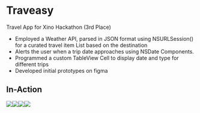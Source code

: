 # Traveasy

Travel App for Xino Hackathon (3rd Place)

* Employed a Weather API, parsed in JSON format using NSURLSession() for a curated travel item List based on the destination
* Alerts the user when a trip date approaches using NSDate Components. 
* Programmed a custom TableView Cell to display date and type for different trips
* Developed initial prototypes on figma

## In-Action

![](https://lh5.googleusercontent.com/mHijnmkpfF5IJ2DE2uljQQjBuv49DKYUxdbDU_BiNMlR6Zuwkt_mSAB5UngZ8eYgdbZg66nuOIa1U3U4u5uKu_ofrwM5BDEG9f-rF_sdpFy5R4xoqmQxxMYf91hVTo0PJOaNIODovPe0XQpt0Q4R7VJzh0OXvP-u8C-fCZcF_NoYviTzaVxA7kE6Yw)![](https://lh5.googleusercontent.com/b-_UowlbPGcGLFrUyVYuU1BkiM8O9PKKiHj60MpLsOQ4cEX05sl4pZEYV3VIIiYSmj5cp3gmJDadt27MWdu0MoteMfIAhxAtYezUx8K1UBcx8ZkF5CwW6Ifu0w8Yr2ylcJzuIJAuiUSCNPUtRRLXoBI)![](https://lh4.googleusercontent.com/ElYjrYuaEtJi3zMilXnhZ_EzT8hr0Uih3RUQNo0cb0ibdOpttEJ-eM_eeESS_IAcq1QusmQOvcbYIXO5wCD9t2SwA935dwtUKvsSu-KHcgZ5r8zje3PgZvwRMrHCtH0gmBgd1jaAULhS_0f6_Q-oGTjoM5bNrDq38rBgqK_CuTN8sFwhJ5XzWus4HA)![](https://lh4.googleusercontent.com/uW39DMTutkb3gnTRQj42E0SfA41MQP5PaQPrfAt2BhQ1tQksX3QbIDH0w0yLGptc_EakkTlsO8k7fBZszdMYH8euDa2cN3GKM7Z6LEJ7lHiYaNYSmOzkJAT9v9bKGIwWg3nS9ykHMPLCQ5wwzGEecZ48RK42r6iq-3BFM90ZEY92egLLkrCdLuugpw)

